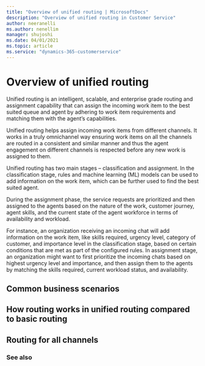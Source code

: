 ```yaml
---
title: "Overview of unified routing | MicrosoftDocs"
description: "Overview of unified routing in Customer Service"
author: neeranelli
ms.author: nenellim
manager: shujoshi
ms.date: 04/01/2021
ms.topic: article
ms.service: "dynamics-365-customerservice"
---
```


# Overview of unified routing

Unified routing is an intelligent, scalable, and enterprise grade routing and assignment capability that can assign the incoming work item to the best suited queue and agent by adhering to work item requirements and matching them with the agent’s capabilities.

Unified routing helps assign incoming work items from different channels. It works in a truly omnichannel way ensuring work items on all the channels are routed in a consistent and similar manner and thus the agent engagement on different channels is respected before any new work is assigned to them.

Unified routing has two main stages – classification and assignment. In the classification stage, rules and machine learning (ML) models can be used to add information on the work item, which can be further used to find the best suited agent.

During the assignment phase, the service requests are prioritized and then assigned to the agents based on the nature of the work, customer journey, agent skills, and the current state of the agent workforce in terms of availability and workload.

For instance, an organization receiving an incoming chat will add information on the work item, like skills required, urgency level, category of customer, and importance level in the classification stage, based on certain conditions that are met as part of the configured rules. In assignment stage, an organization might want to first prioritize the incoming chats based on highest urgency level and importance, and then assign them to the agents by matching the skills required, current workload status, and availability.

## Common business scenarios

## How routing works in unified routing compared to basic routing

## Routing for all channels

### See also